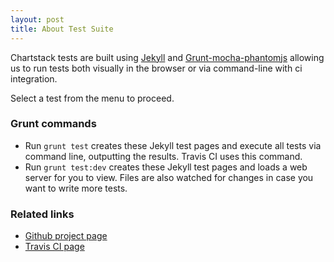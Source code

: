 ```yaml
---
layout: post
title: About Test Suite
---
```


Chartstack tests are built using [Jekyll](http://jekyllrb.com) and [Grunt-mocha-phantomjs](https://github.com/jdcataldo/grunt-mocha-phantomjs) allowing us to run tests both visually in the browser or via command-line with ci integration.

Select a test from the menu to proceed.

### Grunt commands
* Run `grunt test` creates these Jekyll test pages and execute all tests via command line, outputting the results.  Travis CI uses this command.
* Run `grunt test:dev` creates these Jekyll test pages and loads a web server for you to view.  Files are also watched for changes in case you want to write more tests.

### Related links

* [Github project page](https://github.com/keenlabs/chartstack)
* [Travis CI page](https://magnum.travis-ci.com/keenlabs/chartstack)
